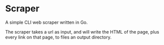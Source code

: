 # Scraper
A simple CLI web scraper written in Go.

The scraper takes a url as input, and will write the HTML of the page, plus every link on that page, to files an output directory.

